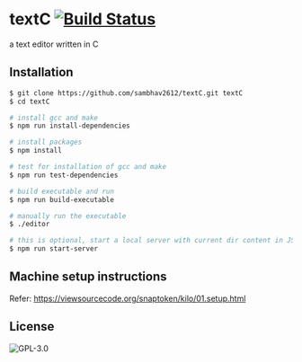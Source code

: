 # textC [![Build Status](https://travis-ci.org/sambhav2612/textC.svg?branch=master)](https://travis-ci.org/sambhav2612/textC)
a text editor written in C

## Installation
```bash
$ git clone https://github.com/sambhav2612/textC.git textC
$ cd textC

# install gcc and make
$ npm run install-dependencies

# install packages
$ npm install

# test for installation of gcc and make
$ npm run test-dependencies

# build executable and run
$ npm run build-executable

# manually run the executable
$ ./editor

# this is optional, start a local server with current dir content in JSON format served online
$ npm run start-server
```

## Machine setup instructions
Refer: https://viewsourcecode.org/snaptoken/kilo/01.setup.html

## License
![GPL-3.0](http://200billionscandal.typepad.com/.a/6a00d83451da3169e20147e36f3e4a970b-800wi)
